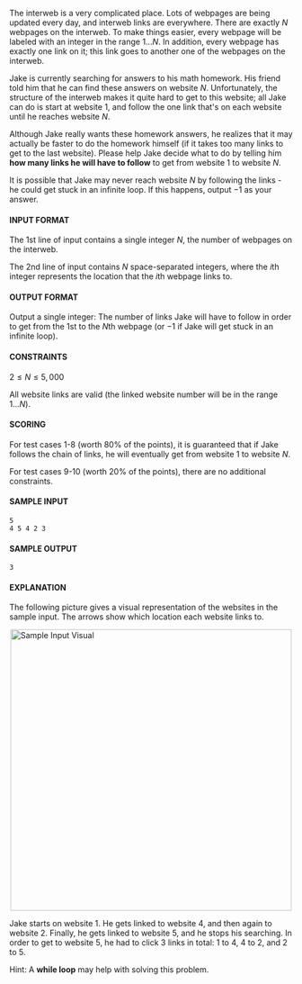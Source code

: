 The interweb is a very complicated place. Lots of webpages are being updated every day, and interweb links are everywhere. There are exactly $N$ webpages on the interweb. To make things easier, every webpage will be labeled with an integer in the range $1...N$. In addition, every webpage has exactly one link on it; this link goes to another one of the webpages on the interweb.

Jake is currently searching for answers to his math homework. His friend told him that he can find these answers on website $N$. Unfortunately, the structure of the interweb makes it quite hard to get to this website; all Jake can do is start at website $1$, and follow the one link that's on each website until he reaches website $N$.

Although Jake really wants these homework answers, he realizes that it may actually be faster to do the homework himself (if it takes too many links to get to the last website). Please help Jake decide what to do by telling him **how many links he will have to follow** to get from website $1$ to website $N$.

It is possible that Jake may never reach website $N$ by following the links - he could get stuck in an infinite loop. If this happens, output $-1$ as your answer.

#### INPUT FORMAT

The 1st line of input contains a single integer $N$, the number of webpages on the interweb.

The 2nd line of input contains $N$ space-separated integers, where the $i$th integer represents the location that the $i$th webpage links to.

#### OUTPUT FORMAT

Output a single integer: The number of links Jake will have to follow in order to get from the $1$st to the $N$th webpage (or $-1$ if Jake will get stuck in an infinite loop).

#### CONSTRAINTS

$2 \leq N \leq 5{,}000$

All website links are valid (the linked website number will be in the range $1...N$).

#### SCORING

For test cases 1-8 (worth 80% of the points), it is guaranteed that if Jake follows the chain of links, he will eventually get from website $1$ to website $N$.

For test cases 9-10 (worth 20% of the points), there are no additional constraints.

#### SAMPLE INPUT
```text
5
4 5 4 2 3
```

#### SAMPLE OUTPUT
```text
3
```

#### EXPLANATION

The following picture gives a visual representation of the websites in the sample input. The arrows show which location each website links to.

<img src="https://i.ibb.co/C0TSD22/sample.png" alt="Sample Input Visual" style="display: block; margin: auto; width: min(100%, 500px);">

Jake starts on website 1. He gets linked to website 4, and then again to website 2. Finally, he gets linked to website 5, and he stops his searching. In order to get to website 5, he had to click 3 links in total: 1 to 4, 4 to 2, and 2 to 5.

Hint: A **while loop** may help with solving this problem.